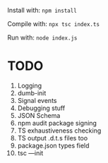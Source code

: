 Install with:
`npm install`

Compile with:
`npx tsc index.ts`

Run with:
`node index.js`

# TODO

1. Logging
2. dumb-init
3. Signal events
4. Debugging stuff
5. JSON Schema
6. npm audit package signing
7. TS exhaustiveness checking
8. TS output .d.t.s files too
9. package.json types field
10. tsc —init
